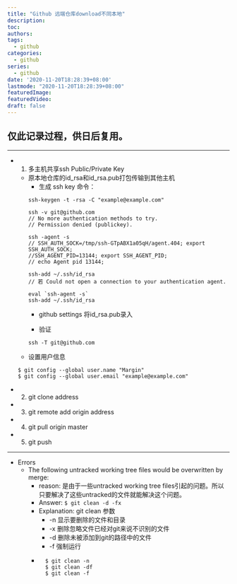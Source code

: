 ```yaml
---
title: "Github 远端仓库download不同本地"
description:
toc: 
authors:
tags: 
  - github
categories:
  - github
series:
  - github
date: '2020-11-20T18:28:39+08:00'
lastmode: "2020-11-20T18:28:39+08:00"
featuredImage: 
featuredVideo: 
draft: false
---
```

## 仅此记录过程，供日后复用。
---
- 1. 多主机共享ssh Public/Private Key
    + 原本地仓库的id_rsa和id_rsa.pub打包传输到其他主机
        + 生成 ssh key 命令：
        ```shell
        ssh-keygen -t -rsa -C "example@example.com"

        ssh -v git@github.com
        // No more authentication methods to try.
        // Permission denied (publickey).
        
        ssh -agent -s
        // SSH_AUTH_SOCK=/tmp/ssh-GTpABX1a05qH/agent.404; export SSH_AUTH_SOCK;  
        //SSH_AGENT_PID=13144; export SSH_AGENT_PID;  
        // echo Agent pid 13144;

        ssh-add ~/.ssh/id_rsa
        // 若 Could not open a connection to your authentication agent.
        
        eval `ssh-agent -s`
        ssh-add ~/.ssh/id_rsa
        ```
        + github settings 将id_rsa.pub录入

        + 验证
        ```
        ssh -T git@github.com
        ```
    + 设置用户信息
    ```
    $ git config --global user.name "Margin"
    $ git config --global user.email "example@example.com"
    ```
- 2. git clone address
- 3. git remote add origin address
- 4. git pull origin master
- 5. git push
---
- Errors
    - The following untracked working tree files would be overwritten by merge:
        - reason: 是由于一些untracked working tree files引起的问题。所以只要解决了这些untracked的文件就能解决这个问题。
        - Answer: ```$ git clean -d -fx```
        - Explanation: git clean 参数
            - -n 显示要删除的文件和目录
            - -x 删除忽略文件已经对git来说不识别的文件
            - -d 删除未被添加到git的路径中的文件
            - -f 强制运行
        - ```
            $ git clean -n 
            $ git clean -df
            $ git clean -f 
          ```